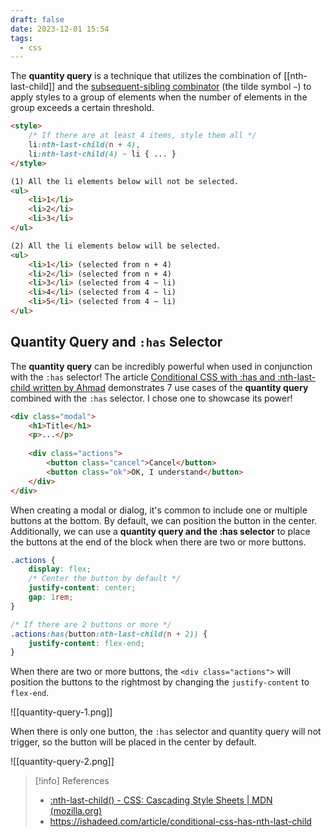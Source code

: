 ```yaml
---
draft: false
date: 2023-12-01 15:54
tags:
  - css
---
```


The **quantity query** is a technique that utilizes the combination of [[nth-last-child]] and the [subsequent-sibling combinator](https://developer.mozilla.org/en-US/docs/Web/CSS/Subsequent-sibling_combinator) (the tilde symbol `~`) to apply styles to a group of elements when the number of elements in the group exceeds a certain threshold.

```html
<style>
	/* If there are at least 4 items, style them all */
	li:nth-last-child(n + 4),
	li:nth-last-child(4) ~ li { ... }
</style>

(1) All the li elements below will not be selected.
<ul>
	<li>1</li>
	<li>2</li>
	<li>3</li>
</ul>

(2) All the li elements below will be selected.
<ul>
	<li>1</li> (selected from n + 4)
	<li>2</li> (selected from n + 4)
	<li>3</li> (selected from 4 ~ li)
	<li>4</li> (selected from 4 ~ li)
	<li>5</li> (selected from 4 ~ li)
</ul>
```

## Quantity Query and `:has` Selector
The **quantity query** can be incredibly powerful when used in conjunction with the `:has` selector! The article [Conditional CSS with :has and :nth-last-child written by Ahmad](https://ishadeed.com/article/conditional-css-has-nth-last-child) demonstrates 7 use cases of the **quantity query** combined with the `:has` selector. I chose one to showcase its power!

```html
<div class="modal">
	<h1>Title</h1>
	<p>...</p>
	
	<div class="actions">
		<button class="cancel">Cancel</button>
		<button class="ok">OK, I understand</button>
	</div>
</div>
```

When creating a modal or dialog, it's common to include one or multiple buttons at the bottom. By default, we can position the button in the center. Additionally, we can use a **quantity query and the :has selector** to place the buttons at the end of the block when there are two or more buttons.

```css
.actions {
	display: flex;
	/* Center the button by default */
	justify-content: center;
	gap: 1rem;
}

/* If there are 2 buttons or more */
.actions:has(button:nth-last-child(n + 2)) {
	justify-content: flex-end;
}
```

When there are two or more buttons, the `<div class="actions">` will position the buttons to the rightmost by changing the `justify-content` to `flex-end`.

![[quantity-query-1.png]]

When there is only one button, the `:has` selector and quantity query will not trigger, so the button will be placed in the center by default.

![[quantity-query-2.png]]

> [!info] References
> - [:nth-last-child() - CSS: Cascading Style Sheets | MDN (mozilla.org)](https://developer.mozilla.org/en-US/docs/Web/CSS/:nth-last-child#quantity_query)
> - https://ishadeed.com/article/conditional-css-has-nth-last-child
